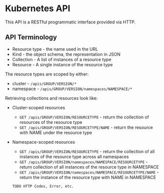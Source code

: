 # Kubernetes API

This API is a RESTful programmatic interface provided via HTTP.

## API Terminology

* Resource type - the name used in the URL
* Kind - the object schema, the representation in JSON
* Collection - A list of instances of a resource type
* Resource - A single instance of the resource type

The resource types are scoped by either:

 * cluster - `/apis/GROUP/VERSION/*`
 * namespace - `/apis/GROUP/VERSION/namespaces/NAMESPACE/*`

 Retrieving collections and resources look like:

* Cluster-scoped resources
  * `GET /apis/GROUP/VERSION/RESOURCETYPE` - return the collection of resources of the resource type
  * `GET /apis/GROUP/VERSION/RESOURCETYPE/NAME` - return the resource with NAME under the resource type
* Namespace-scoped resources
  * `GET /apis/GROUP/VERSION/RESOURCETYPE` - return the collection of all instances of the resource type across all namespaces
  * `GET /apis/GROUP/VERSION/namespaces/NAMESPACE/RESOURCETYPE` - return collection of all instances of the resource type in NAMESPACE
  * `GET /apis/GROUP/VERSION/namespaces/NAMESPACE/RESOURCETYPE/NAME` - return the instance of the resource type with NAME in NAMESPACE

  ```
  TODO HTTP Codes, Error, etc.
  ```